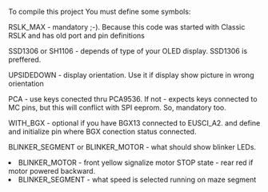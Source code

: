 To compile this project You must define some symbols:

RSLK_MAX - mandatory ;-). Because this code was started with Classic RSLK and has old port and pin definitions

SSD1306 or SH1106 - depends of type of your OLED display. SSD1306 is preffered.

UPSIDEDOWN - display orientation. Use it if display show picture in wrong orientation

PCA - use keys conected thru PCA9536. If not - expects keys connected to MC pins, but this will conflict with SPI eeprom. So, mandatory too.

WITH_BGX - optional if you have BGX13 connected to EUSCI_A2. and define and initialize pin where BGX conection status connected.

BLINKER_SEGMENT or BLINKER_MOTOR - what should show blinker LEDs.<br>
<li>BLINKER_MOTOR - front yellow signalize motor STOP state
                - rear red if motor powered backward.
                
<li>BLINKER_SEGMENT - what speed is selected running on maze segment
  

